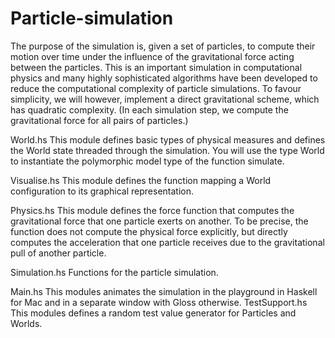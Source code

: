 # Particle-simulation
The purpose of the simulation is, given a set of particles, to compute their motion over time under the influence of the 
gravitational force acting between the particles. This is an important simulation in computational physics and many highly 
sophisticated algorithms have been developed to reduce the computational complexity of particle simulations. 
To favour simplicity, we will however, implement a direct gravitational scheme, which has quadratic complexity. 
(In each simulation step, we compute the gravitational force for all pairs of particles.) 

 World.hs
This module defines basic types of physical measures and defines the World state threaded through the simulation. You will use the type World to instantiate the polymorphic model type of the function simulate.

Visualise.hs
This module defines the function mapping a World configuration to its graphical representation.

Physics.hs
This module defines the force function that computes the gravitational force that one particle exerts on another. To be precise, the function does not compute the physical force explicitly, but directly computes the acceleration that one particle receives due to the gravitational pull of another particle.

Simulation.hs
Functions for the particle simulation.

Main.hs
This modules animates the simulation in the playground in Haskell for Mac and in a separate window with Gloss otherwise.
TestSupport.hs
This modules defines a random test value generator for Particles and Worlds. 
